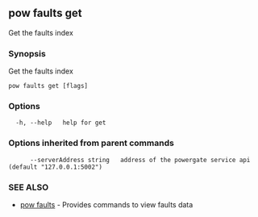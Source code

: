 ## pow faults get

Get the faults index

### Synopsis

Get the faults index

```
pow faults get [flags]
```

### Options

```
  -h, --help   help for get
```

### Options inherited from parent commands

```
      --serverAddress string   address of the powergate service api (default "127.0.0.1:5002")
```

### SEE ALSO

* [pow faults](pow_faults.md)	 - Provides commands to view faults data

